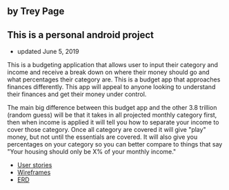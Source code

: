 ## by Trey Page
## This is a personal android project
+ updated June 5, 2019

This is a budgeting application that allows user to input their category and income and receive a 
break down on where their money should go and what percentages their category are.
This is a budget app that approaches finances differently. This app will appeal to anyone looking to 
understand their finances and get their money under control. 

The main big difference between this budget app and the other 3.8 trillion (random guess) will be 
that it takes in all projected monthly category first, then when income is applied it will tell you 
how to separate your income to cover those category. Once all category are covered it will give "play" 
money, but not until the essentials are covered. It will also give you percentages on your category 
so you can better compare to things that say "Your housing should only be X% of your monthly income."

+ [User stories](docs/user-stories.md)
+ [Wireframes](docs/wireframes.md)
+ [ERD](ERD.md)			